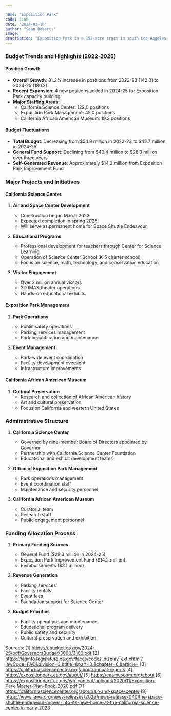 ```yaml
---

name: "Exposition Park"
code: 3100
date: '2024-03-16'
author: "Sean Roberts"
image: 
description: "Exposition Park is a 152-acre tract in south Los Angeles housing the California Science Center, California African American Museum, and Office of Exposition Park Management"
---
```


### Budget Trends and Highlights (2022-2025)

#### Position Growth
- **Overall Growth**: 31.2% increase in positions from 2022-23 (142.0) to 2024-25 (186.3)
- **Recent Expansion**: 4 new positions added in 2024-25 for Exposition Park capacity building
- **Major Staffing Areas**:
  - California Science Center: 122.0 positions
  - Exposition Park Management: 45.0 positions
  - California African American Museum: 19.3 positions

#### Budget Fluctuations
- **Total Budget**: Decreasing from $54.9 million in 2022-23 to $45.7 million in 2024-25
- **General Fund Support**: Declining from $40.4 million to $28.3 million over three years
- **Self-Generated Revenue**: Approximately $14.2 million from Exposition Park Improvement Fund

### Major Projects and Initiatives

#### California Science Center

1. **Air and Space Center Development**
   - Construction began March 2022
   - Expected completion in spring 2025
   - Will serve as permanent home for Space Shuttle Endeavour

2. **Educational Programs**
   - Professional development for teachers through Center for Science Learning
   - Operation of Science Center School (K-5 charter school)
   - Focus on science, math, technology, and conservation education

3. **Visitor Engagement**
   - Over 2 million annual visitors
   - 3D IMAX theater operations
   - Hands-on educational exhibits

#### Exposition Park Management

1. **Park Operations**
   - Public safety operations
   - Parking services management
   - Park beautification and maintenance

2. **Event Management**
   - Park-wide event coordination
   - Facility development oversight
   - Infrastructure improvements

#### California African American Museum

1. **Cultural Preservation**
   - Research and collection of African American history
   - Art and cultural preservation
   - Focus on California and western United States

### Administrative Structure

1. **California Science Center**
   - Governed by nine-member Board of Directors appointed by Governor
   - Partnership with California Science Center Foundation
   - Educational and exhibit development teams

2. **Office of Exposition Park Management**
   - Park operations management
   - Event coordination staff
   - Maintenance and security personnel

3. **California African American Museum**
   - Curatorial team
   - Research staff
   - Public engagement personnel

### Funding Allocation Process

1. **Primary Funding Sources**
   - General Fund ($28.3 million in 2024-25)
   - Exposition Park Improvement Fund ($14.2 million)
   - Reimbursements ($3.1 million)

2. **Revenue Generation**
   - Parking services
   - Facility rentals
   - Event fees
   - Foundation support for Science Center

3. **Budget Priorities**
   - Facility operations and maintenance
   - Educational program delivery
   - Public safety and security
   - Cultural preservation and exhibition

Sources:
[1] https://ebudget.ca.gov/2024-25/pdf/GovernorsBudget/3000/3100.pdf
[2] https://leginfo.legislature.ca.gov/faces/codes_displayText.xhtml?lawCode=FAC&division=3.&title=&part=3.&chapter=6.&article=
[3] https://californiasciencecenter.org/about/annual-reports
[4] https://expositionpark.ca.gov/about/
[5] https://caamuseum.org/about
[6] https://expositionpark.ca.gov/wp-content/uploads/2020/11/Exposition-Park-Master-Plan-Book_2020.pdf
[7] https://californiasciencecenter.org/about/air-and-space-center
[8] https://www.lawa.org/news-releases/2022/news-release-040/the-space-shuttle-endeavour-moves-into-its-new-home-at-the-california-science-center-in-early-2023 